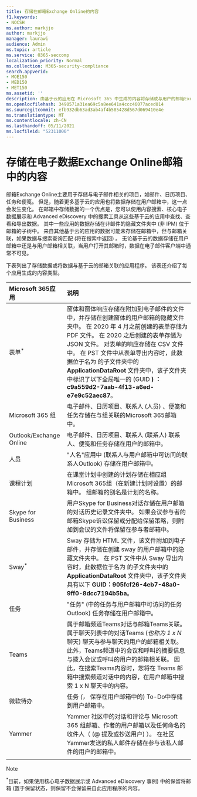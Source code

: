 ```yaml
---
title: 存储在邮箱Exchange Online的内容
f1.keywords:
- NOCSH
ms.author: markjjo
author: markjjo
manager: laurawi
audience: Admin
ms.topic: article
ms.service: O365-seccomp
localization_priority: Normal
ms.collection: M365-security-compliance
search.appverid:
- MOE150
- MED150
- MET150
ms.assetid: ''
description: 由基于云的应用在 Microsoft 365 中生成的内容将存储或与用户的邮箱Exchange Online关联。 可以使用 Microsoft 电子数据展示工具搜索此内容。
ms.openlocfilehash: 3490571a31ea69c5a8ee641a4ccc46077aced014
ms.sourcegitcommit: efb932db63ad3ab4af4b585428d567d069410e4e
ms.translationtype: MT
ms.contentlocale: zh-CN
ms.lasthandoff: 05/11/2021
ms.locfileid: "52311000"
---
```

# <a name="content-stored-in-exchange-online-mailboxes-for-ediscovery"></a>存储在电子数据Exchange Online邮箱中的内容

邮箱Exchange Online主要用于存储与电子邮件相关的项目，如邮件、日历项目、任务和便笺。 但是，随着更多基于云的应用也将数据存储在用户邮箱中，这一点会发生变化。 在邮箱中存储数据的一个优点是，您可以使用内容搜索、核心电子数据展示和 Advanced eDiscovery 中的搜索工具从这些基于云的应用中查找、查看和导出数据。 其中一些应用的数据存储在非邮件的隐藏文件夹中 (非 IPM) 位于邮箱的子树中。 来自其他基于云的应用的数据可能未存储在邮箱中，但与邮箱关联，如果数据与搜索查询匹配 (将在搜索中返回) 。 无论基于云的数据存储在用户邮箱中还是与用户邮箱相关联，当用户打开其邮箱时，数据在电子邮件客户端中通常不可见。

下表列出了存储数据或将数据与基于云的邮箱关联的应用程序。 该表还介绍了每个应用生成的内容类型。

|Microsoft 365应用|说明|
|:---------|:---------|
|表单<sup>*</sup>|窗体和窗体响应存储在附加到电子邮件的文件中，并存储在创建窗体的用户邮箱的隐藏文件夹中。 在 2020 年 4 月之前创建的表单存储为 PDF 文件。 在 2020 之后创建的表单存储为 JSON 文件。  对表单的响应存储在 CSV 文件中。 在 PST 文件中从表单导出内容时，此数据位于名为 的子文件夹中的 **ApplicationDataRoot** 文件夹中，该子文件夹中标识了以下全局唯一的 (GUID **) ：c9a559d2-7aab-4f13-a6ed-e7e9c52aec87**。 |
|Microsoft 365 组|电子邮件、日历项目、联系人 (人员) 、便笺和任务存储在与组关联的Microsoft 365邮箱中。|
|Outlook/Exchange Online|电子邮件、日历项目、联系人 (联系人) 联系人、便笺和任务存储在用户的邮箱中。|
|人员|"人名"应用中 (联系人与用户邮箱中可访问的联系人Outlook) 存储在用户邮箱中。|
|课程计划|在课堂计划中创建的计划存储在相应组Microsoft 365组（在新建计划时设置）的邮箱中。 组邮箱的别名是计划的名称。|
|Skype for Business|用户Skype for Business对话存储在用户邮箱的对话历史记录文件夹中。 如果会议参与者的邮箱Skype诉讼保留或分配给保留策略，则附加到会议的文件将保留在参与者邮箱中。|
|Sway<sup>*</sup>|Sway 存储为 HTML 文件，该文件附加到电子邮件，并存储在创建 sway 的用户邮箱中的隐藏文件夹中。 在 PST 文件中从 Sway 导出内容时，此数据位于名为 的子文件夹中的 **ApplicationDataRoot** 文件夹中，该子文件夹具有以下  **GUID：905fcf26-4eb7-48a0-9ff0-8dcc7194b5ba**。|
|任务|"任务" (中的任务与用户邮箱中可访问的任务Outlook) 任务存储在用户邮箱中。|
|Teams|属于邮箱频道Teams对话与邮箱Teams关联。 属于聊天列表中的对话Teams (*也称为 1 x N* 聊天) 聊天与参与聊天的用户的邮箱相关联。 此外，Teams频道中的会议和呼叫的摘要信息与拨入会议或呼叫的用户的邮箱相关联。 因此，在搜索Teams内容时，您将在 Teams 邮箱中搜索频道对话中的内容，在用户邮箱中搜索 1 x N 聊天中的内容。|
|微软待办|任务 *(，* 保存在用户邮箱中的) To-Do中存储到用户邮箱中。|
|Yammer|Yammer 社区中的对话和评论与 Microsoft 365 组邮箱、作者的用户邮箱以及任何命名的收件人（ (@ 提及或抄送用户) ）。 在社区Yammer发送的私人邮件存储在参与该私人邮件的用户的邮箱中。|  
||||

> [!NOTE]
> <sup>*</sup>目前，如果使用核心电子数据展示或 Advanced eDiscovery 事例) 中的保留将邮箱 (置于保留状态，则保留不会保留来自此应用程序的内容。